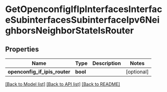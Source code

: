 # GetOpenconfigIfIpInterfacesInterfaceSubinterfacesSubinterfaceIpv6NeighborsNeighborStateIsRouter

## Properties
Name | Type | Description | Notes
------------ | ------------- | ------------- | -------------
**openconfig_if_ipis_router** | **bool** |  | [optional] 

[[Back to Model list]](../README.md#documentation-for-models) [[Back to API list]](../README.md#documentation-for-api-endpoints) [[Back to README]](../README.md)


